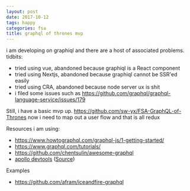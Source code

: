 ```yaml
---
layout: post
date: 2017-10-12
tags: happy
categories: fsa
title: graphql of thrones mvp
---
```


i am developing on graphiql and there are a host of associated problems. tidbits:

- tried using vue, abandoned because graphiql is a React component
- tried using Nextjs, abandoned because graphiql cannot be SSR'ed easily
- tried using CRA, abandoned because node server ux is shit
- i filed some issues such as <https://github.com/graphql/graphql-language-service/issues/179>

Still, i have a basic mvp up. <https://github.com/sw-yx/FSA-GraphQL-of-Thrones> now i need to map out a user flow and that is all redux

Resources i am using:
- <https://www.howtographql.com/graphql-js/1-getting-started/>
- <https://www.graphql.com/tutorials/>
- <https://github.com/chentsulin/awesome-graphql>
- [apollo devtools](https://chrome.google.com/webstore/detail/apollo-client-developer-t/jdkknkkbebbapilgoeccciglkfbmbnfm/related?hl=en-US) ([Source](https://github.com/apollographql/apollo-client-devtools))


Examples
- <https://github.com/afram/iceandfire-graphql>
